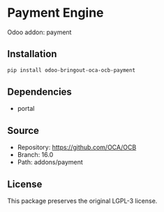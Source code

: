 # Payment Engine

Odoo addon: payment

## Installation

```bash
pip install odoo-bringout-oca-ocb-payment
```

## Dependencies

- portal

## Source

- Repository: https://github.com/OCA/OCB
- Branch: 16.0
- Path: addons/payment

## License

This package preserves the original LGPL-3 license.
